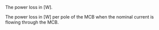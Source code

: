 The power loss in [W].

The power loss in [W] per pole of the MCB when the nominal current is flowing through the MCB.
